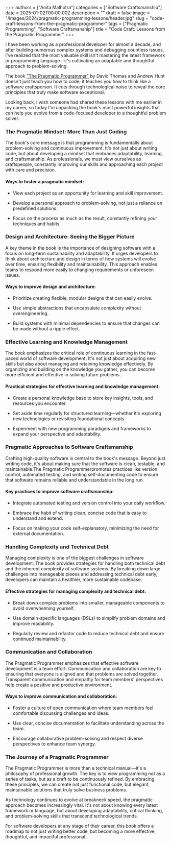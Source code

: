 +++
authors = ["Anita Malhotra"]
categories = ["Software Craftsmanship"]
date = 2025-01-02T00:00:00Z
description = ""
draft = false
image = "/images/2024/pragmatic-programming-lessons/header.jpg"
slug = "code-craft-lessons-from-the-pragmatic-programmer"
tags = ["Pragmatic Programming", "Software Craftsmanship"]
title = "Code Craft: Lessons from the Pragmatic Programmer"
+++

I have been working as a professional developer for almost a decade, and after building numerous complex systems and debugging countless issues, I've realized that the most valuable skill isn't mastering the latest framework or programming language—it's cultivating an adaptable and thoughtful approach to problem-solving.

The book ["The Pragmatic Programmer"](https://pragprog.com/titles/tpp20/the-pragmatic-programmer-20th-anniversary-edition/) by David Thomas and Andrew Hunt doesn't just teach you how to code; it teaches you how to think like a software craftsperson. It cuts through technological noise to reveal the core principles that truly make software exceptional.

Looking back, I wish someone had shared these lessons with me earlier in my career, so today I'm unpacking the book's most powerful insights that can help you evolve from a code-focused developer to a thoughtful problem solver.

### The Pragmatic Mindset: More Than Just Coding

The book's core message is that programming is fundamentally about problem-solving and continuous improvement. It's not just about writing code, but about developing a mindset that embraces adaptability, learning, and craftsmanship. As professionals, we must view ourselves as craftspeople, constantly improving our skills and approaching each project with care and precision.

#### Ways to foster a pragmatic mindset: 

- View each project as an opportunity for learning and skill improvement.

- Develop a personal approach to problem-solving, not just a reliance on predefined solutions.

- Focus on the process as much as the result, constantly refining your techniques and habits.

### Design and Architecture: Seeing the Bigger Picture 

A key theme in the book is the importance of designing software with a focus on long-term sustainability and adaptability. It urges developers to think about architecture and design in terms of how systems will evolve over time, ensuring flexibility and maintainability. This approach enables teams to respond more easily to changing requirements or unforeseen issues.

#### Ways to improve design and architecture: 

- Prioritize creating flexible, modular designs that can easily evolve.

- Use simple abstractions that encapsulate complexity without overengineering.

- Build systems with minimal dependencies to ensure that changes can be made without a ripple effect.

### Effective Learning and Knowledge Management 

The book emphasizes the critical role of continuous learning in the fast-paced world of software development. It's not just about acquiring new skills but also about managing and retaining knowledge effectively. By organizing and building on the knowledge you gather, you can become more efficient and effective in solving future problems.

#### Practical strategies for effective learning and knowledge management: 

- Create a personal knowledge base to store key insights, tools, and resources you encounter.

- Set aside time regularly for structured learning—whether it's exploring new technologies or revisiting foundational concepts.

- Experiment with new programming paradigms and frameworks to expand your perspective and adaptability.

### Pragmatic Approaches to Software Craftsmanship 

Crafting high-quality software is central to the book's message. Beyond just writing code, it's about making sure that the software is clean, testable, and maintainable.The Pragmatic Programmerpromotes practices like version control, automated testing, and writing self-documenting code to ensure that software remains reliable and understandable in the long run.

#### Key practices to improve software craftsmanship: 

- Integrate automated testing and version control into your daily workflow.

- Embrace the habit of writing clean, concise code that is easy to understand and extend.

- Focus on making your code self-explanatory, minimizing the need for external documentation.

### Handling Complexity and Technical Debt 

Managing complexity is one of the biggest challenges in software development. The book provides strategies for handling both technical debt and the inherent complexity of software systems. By breaking down large challenges into manageable pieces and addressing technical debt early, developers can maintain a healthier, more sustainable codebase.

#### Effective strategies for managing complexity and technical debt: 

- Break down complex problems into smaller, manageable components to avoid overwhelming yourself.

- Use domain-specific languages (DSLs) to simplify problem domains and improve readability.

- Regularly review and refactor code to reduce technical debt and ensure continued maintainability.

### Communication and Collaboration 

The Pragmatic Programmer emphasizes that effective software development is a team effort. Communication and collaboration are key to ensuring that everyone is aligned and that problems are solved together. Transparent communication and empathy for team members' perspectives help create a positive and productive environment.

#### Ways to improve communication and collaboration: 

- Foster a culture of open communication where team members feel comfortable discussing challenges and ideas.

- Use clear, concise documentation to facilitate understanding across the team.

- Encourage collaborative problem-solving and respect diverse perspectives to enhance team synergy.

### The Journey of a Pragmatic Programmer 

The Pragmatic Programmer is more than a technical manual—it's a philosophy of professional growth. The key is to view programming not as a series of tasks, but as a craft to be continuously refined. By embracing these principles, we can create not just functional code, but elegant, maintainable solutions that truly solve business problems.

As technology continues to evolve at breakneck speed, the pragmatic approach becomes increasingly vital. It's not about knowing every latest framework or language, but about developing adaptability, critical thinking, and problem-solving skills that transcend technological trends.

For software developers at any stage of their career, this book offers a roadmap to not just writing better code, but becoming a more effective, thoughtful, and impactful professional.
